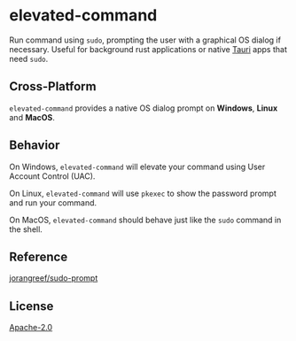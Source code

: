 # elevated-command

Run command using `sudo`, prompting the user with a graphical OS dialog if necessary. Useful for background rust applications or native [Tauri](https://tauri.app/) apps that need `sudo`.

## Cross-Platform
`elevated-command` provides a native OS dialog prompt on **Windows**, **Linux** and **MacOS**.

## Behavior
On Windows, `elevated-command` will elevate your command using User Account Control (UAC).

On Linux, `elevated-command` will use `pkexec` to show the password prompt and run your command.

On MacOS, `elevated-command` should behave just like the `sudo` command in the shell.

## Reference
[jorangreef/sudo-prompt](https://github.com/jorangreef/sudo-prompt)

## License
[Apache-2.0](https://raw.githubusercontent.com/vangork/elevated-command/main/LICENSE)

